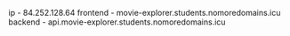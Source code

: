ip - 84.252.128.64
frontend - movie-explorer.students.nomoredomains.icu
backend - api.movie-explorer.students.nomoredomains.icu